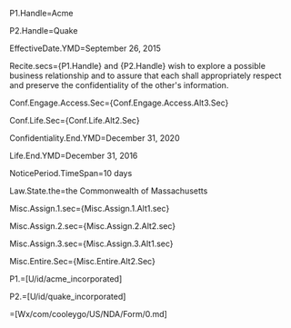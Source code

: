 P1.Handle=Acme

P2.Handle=Quake

EffectiveDate.YMD=September 26, 2015

Recite.secs={P1.Handle} and {P2.Handle} wish to explore a possible business relationship and to assure that each shall appropriately respect and preserve the confidentiality of the other's information.

Conf.Engage.Access.Sec={Conf.Engage.Access.Alt3.Sec}

Conf.Life.Sec={Conf.Life.Alt2.Sec}

Confidentiality.End.YMD=December 31, 2020

Life.End.YMD=December 31, 2016

NoticePeriod.TimeSpan=10 days

Law.State.the=the Commonwealth of Massachusetts

Misc.Assign.1.sec={Misc.Assign.1.Alt1.sec}

Misc.Assign.2.sec={Misc.Assign.2.Alt2.sec}
 
Misc.Assign.3.sec={Misc.Assign.3.Alt1.sec}

Misc.Entire.Sec={Misc.Entire.Alt2.Sec}

P1.=[U/id/acme_incorporated]

P2.=[U/id/quake_incorporated]

=[Wx/com/cooleygo/US/NDA/Form/0.md]